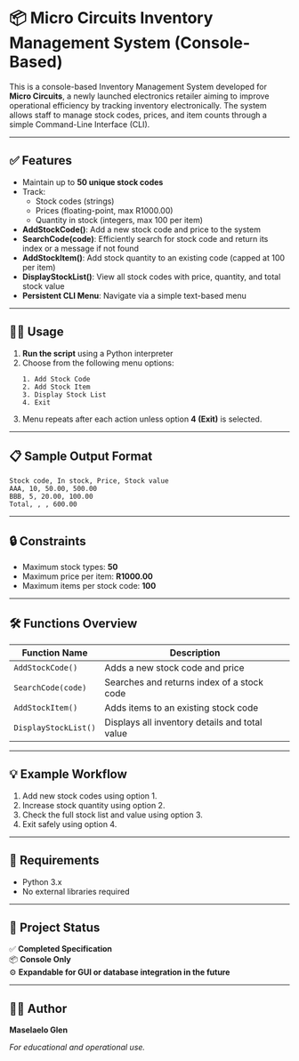 # 📦 Micro Circuits Inventory Management System (Console-Based)

This is a console-based Inventory Management System developed for **Micro Circuits**, a newly launched electronics retailer aiming to improve operational efficiency by tracking inventory electronically. The system allows staff to manage stock codes, prices, and item counts through a simple Command-Line Interface (CLI).

---

## ✅ Features

- Maintain up to **50 unique stock codes**
- Track:
  - Stock codes (strings)
  - Prices (floating-point, max R1000.00)
  - Quantity in stock (integers, max 100 per item)
- **AddStockCode()**: Add a new stock code and price to the system
- **SearchCode(code)**: Efficiently search for stock code and return its index or a message if not found
- **AddStockItem()**: Add stock quantity to an existing code (capped at 100 per item)
- **DisplayStockList()**: View all stock codes with price, quantity, and total stock value
- **Persistent CLI Menu**: Navigate via a simple text-based menu

---

## 🧑‍💻 Usage

1. **Run the script** using a Python interpreter
2. Choose from the following menu options:
   ```
   1. Add Stock Code
   2. Add Stock Item
   3. Display Stock List
   4. Exit
   ```
3. Menu repeats after each action unless option **4 (Exit)** is selected.

---

## 📋 Sample Output Format

```
Stock code, In stock, Price, Stock value
AAA, 10, 50.00, 500.00
BBB, 5, 20.00, 100.00
Total, , , 600.00
```

---

## 🔒 Constraints

- Maximum stock types: **50**
- Maximum price per item: **R1000.00**
- Maximum items per stock code: **100**

---

## 🛠️ Functions Overview

| Function Name      | Description |
|--------------------|-------------|
| `AddStockCode()`   | Adds a new stock code and price |
| `SearchCode(code)` | Searches and returns index of a stock code |
| `AddStockItem()`   | Adds items to an existing stock code |
| `DisplayStockList()` | Displays all inventory details and total value |

---

## 💡 Example Workflow

1. Add new stock codes using option 1.
2. Increase stock quantity using option 2.
3. Check the full stock list and value using option 3.
4. Exit safely using option 4.

---

## 🧾 Requirements

- Python 3.x
- No external libraries required

---

## 📍 Project Status

✅ **Completed Specification**  
📦 **Console Only**  
⚙️ **Expandable for GUI or database integration in the future**

---

## 🧑‍🎓 Author
 **Maselaelo Glen**
 
*For educational and operational use.*

